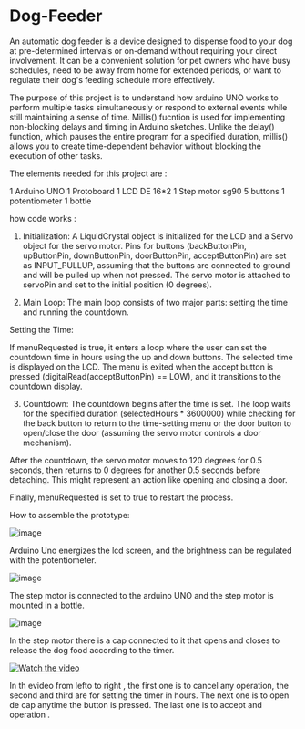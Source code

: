# Dog-Feeder

An automatic dog feeder is a device designed to dispense food to your dog at pre-determined intervals or on-demand without requiring your direct involvement. It can be a convenient solution for pet owners who have busy schedules, need to be away from home for extended periods, or want to regulate their dog's feeding schedule more effectively. 

The purpose of this project is to understand how arduino UNO works to perform multiple tasks simultaneously or respond to external events while still maintaining a sense of time. Millis() fucntion is used for implementing non-blocking delays and timing in Arduino sketches. Unlike the delay() function, which pauses the entire program for a specified duration, millis() allows you to create time-dependent behavior without blocking the execution of other tasks.

The elements needed for this project are :

  1 Arduino UNO
  1 Protoboard
  1 LCD DE 16*2
  1 Step motor sg90 
  5 buttons 
  1 potentiometer
  1 bottle


how code works :

 
1. Initialization:
A LiquidCrystal object is initialized for the LCD and a Servo object for the servo motor.
Pins for buttons (backButtonPin, upButtonPin, downButtonPin, doorButtonPin, acceptButtonPin) are set as INPUT_PULLUP, assuming that the buttons are connected to ground and will be pulled up when not pressed.
The servo motor is attached to servoPin and set to the initial position (0 degrees).
  
2. Main Loop:
The main loop consists of two major parts: setting the time and running the countdown.

Setting the Time:

If menuRequested is true, it enters a loop where the user can set the countdown time in hours using the up and down buttons. The selected time is displayed on the LCD.
The menu is exited when the accept button is pressed (digitalRead(acceptButtonPin) == LOW), and it transitions to the countdown display.

3. Countdown:
The countdown begins after the time is set. The loop waits for the specified duration (selectedHours * 3600000) while checking for the back button to return to the time-setting menu or the door button to open/close the door (assuming the servo motor controls a door mechanism).

After the countdown, the servo motor moves to 120 degrees for 0.5 seconds, then returns to 0 degrees for another 0.5 seconds before detaching. This might represent an action like opening and closing a door.

Finally, menuRequested is set to true to restart the process.


How to assemble the prototype: 

![image](https://github.com/kevin343/Dog-Feeder/assets/113644566/9818591f-6eb6-4bd0-b4aa-dffcadd3c579)


Arduino Uno energizes the lcd screen, and the brightness can be regulated with the potentiometer. 

![image](https://github.com/kevin343/Dog-Feeder/assets/113644566/cafff166-d540-4e41-aaca-9feb203a4040)

The step motor is connected to the arduino UNO and the step motor is mounted in a bottle.

![image](https://github.com/kevin343/Dog-Feeder/assets/113644566/5bade602-8f91-4bdf-abb9-636aa2ed6ad4)

In the step motor there is a cap connected to it that opens and closes to release the dog food according to the timer.

[![Watch the video](C:\Users\kevin\Downloads\400060327_712267020477296_6257053577954254211_n.jpg)](https://drive.google.com/file/d/1GpBfkmbJkDjKbLzO0bZ1dHtq154fZY8U/view?usp=drive_link)



In th evideo from lefto to right , the first one is to cancel any operation, the second and third are for setting the timer in hours. The next one is to open de cap anytime the button is pressed. The last one is to accept and operation .







